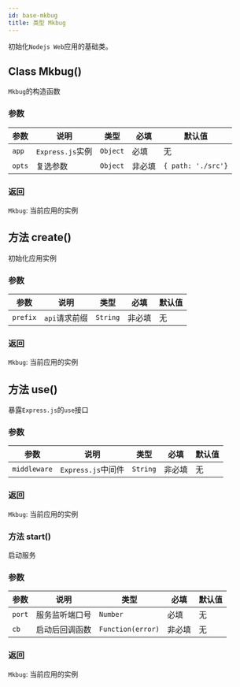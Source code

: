 ```yaml
---
id: base-mkbug
title: 类型 Mkbug
---
```

初始化`Nodejs Web`应用的基础类。

## Class Mkbug()
`Mkbug`的构造函数
### 参数
| 参数 | 说明 | 类型 | 必填 | 默认值 |
| ---- | ---- | ---- | ---- | ---- |
| `app` | `Express.js`实例 | `Object` | 必填 | 无 |
| `opts` | 复选参数 | `Object` | 非必填 | `{ path: './src'}` |
### 返回
`Mkbug`: 当前应用的实例

## 方法 create()
初始化应用实例
### 参数
| 参数 | 说明 | 类型 | 必填 | 默认值 |
| ---- | ---- | ---- | ---- | ---- |
| `prefix` | `api`请求前缀 | `String` | 非必填 | 无 |
### 返回
`Mkbug`: 当前应用的实例

## 方法 use()
暴露`Express.js`的`use`接口
### 参数
| 参数 | 说明 | 类型 | 必填 | 默认值 |
| ---- | ---- | ---- | ---- | ---- |
| `middleware` | `Express.js`中间件 | `String` | 非必填 | 无 |
### 返回
`Mkbug`: 当前应用的实例

### 方法 start()
启动服务
### 参数
| 参数 | 说明 | 类型 | 必填 | 默认值 |
| ---- | ---- | ---- | ---- | ---- |
| `port` | 服务监听端口号 | `Number` | 必填 | 无 |
| `cb` | 启动后回调函数 | `Function(error)` | 非必填 | 无 |
### 返回
`Mkbug`: 当前应用的实例